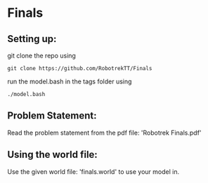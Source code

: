 # Finals


## Setting up: 

git clone the repo using

`git clone https://github.com/RobotrekTT/Finals`

run the model.bash in the tags folder using

`./model.bash`


## Problem Statement:

Read the problem statement from the pdf file: 'Robotrek Finals.pdf'

## Using the world file:

Use the given world file: 'finals.world' to use your model in.

